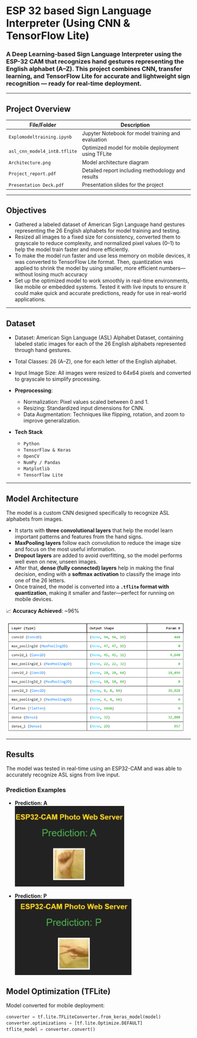 
# ESP 32 based Sign Language Interpreter (Using CNN & TensorFlow Lite)

### A Deep Learning-based Sign Language Interpreter using the ESP-32 CAM that recognizes hand gestures representing the English alphabet (A–Z). This project combines **CNN**, **transfer learning**, and **TensorFlow Lite** for accurate and lightweight sign recognition — ready for real-time deployment.



---

## Project Overview

| File/Folder                 | Description                                              |
|----------------------------|----------------------------------------------------------|
| `Explomodeltraining.ipynb` | Jupyter Notebook for model training and evaluation       |
| `asl_cnn_model4_int8.tflite` | Optimized model for mobile deployment using TFLite       |
| `Architecture.png`         | Model architecture diagram                              |
| `Project_report.pdf`       | Detailed report including methodology and results        |
| `Presentation Deck.pdf`    | Presentation slides for the project                     |

---

## Objectives

- Gathered a labeled dataset of American Sign Language hand gestures representing the 26 English alphabets for model training and testing.
- Resized all images to a fixed size for consistency, converted them to grayscale to reduce complexity, and normalized pixel values (0–1) to help the model train faster and more efficiently.
- To make the model run faster and use less memory on mobile devices, it was converted to TensorFlow Lite format. Then, quantization was applied to shrink the model by using smaller, more efficient numbers—without losing much accuracy
- Set up the optimized model to work smoothly in real-time environments, like mobile or embedded systems. Tested it with live inputs to ensure it could make quick and accurate predictions, ready for use in real-world applications.

---

## Dataset

- Dataset: American Sign Language (ASL) Alphabet Dataset, containing labeled static images for each of the 26 English alphabets represented through hand gestures.
- Total Classes: 26 (A–Z), one for each letter of the English alphabet.
- Input Image Size: All images were resized to 64x64 pixels and converted to grayscale to simplify processing.
- **Preprocessing**: 
  - Normalization: Pixel values scaled between 0 and 1.
  - Resizing: Standardized input dimensions for CNN.
  - Data Augmentation: Techniques like flipping, rotation, and zoom to improve generalization.

- **Tech Stack**
  - `Python`
  - `TensorFlow & Keras`
  - `OpenCV`
  - `NumPy / Pandas`
  - `Matplotlib`
  - `TensorFlow Lite`

---

## Model Architecture

The model is a custom CNN designed specifically to recognize ASL alphabets from images.  

- It starts with **three convolutional layers** that help the model learn important patterns and features from the hand signs.
- **MaxPooling layers** follow each convolution to reduce the image size and focus on the most useful information.
- **Dropout layers** are added to avoid overfitting, so the model performs well even on new, unseen images.
- After that, **dense (fully connected) layers** help in making the final decision, ending with a **softmax activation** to classify the image into one of the 26 letters.
- Once trained, the model is converted into a **`.tflite` format with quantization**, making it smaller and faster—perfect for running on mobile devices.


📈 **Accuracy Achieved**: ~96%

![Architecture](./Architecture.png)

---
## Results

The model was tested in real-time using an ESP32-CAM and was able to accurately recognize ASL signs from live input.

### Prediction Examples

- **Prediction: A**  
  ![Prediction A](result_2.jpg)

- **Prediction: P**  
  ![Prediction P](result_1.jpg)


## Model Optimization (TFLite)

Model converted for mobile deployment:
```python
converter = tf.lite.TFLiteConverter.from_keras_model(model)
converter.optimizations = [tf.lite.Optimize.DEFAULT]
tflite_model = converter.convert()

